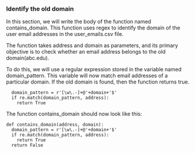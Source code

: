 ### Identify the old domain
In this section, we will write the body of the function named contains_domain. This function uses regex to identify the domain of the user email addresses in the user_emails.csv file.

The function takes address and domain as parameters, and its primary objective is to check whether an email address belongs to the old domain(abc.edu).

To do this, we will use a regular expression stored in the variable named domain_pattern. This variable will now match email addresses of a particular domain. If the old domain is found, then the function returns true.

```
  domain_pattern = r'[\w\.-]+@'+domain+'$'
  if re.match(domain_pattern, address):
    return True
```
The function contains_domain should now look like this:

```
def contains_domain(address, domain):
  domain_pattern = r'[\w\.-]+@'+domain+'$'
  if re.match(domain_pattern, address):
    return True
  return False
```